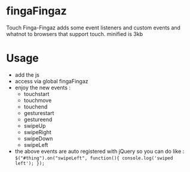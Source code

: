 fingaFingaz
===========

Touch Finga-Fingaz adds some event listeners and custom events and whatnot to browsers that support touch.
minified is 3kb


Usage
===========
- add the js
- access via global fingaFingaz
- enjoy the new events :
	- touchstart
	- touchmove
	- touchend
	- gesturestart
	- gestureend
	- swipeUp
	- swipeRight
	- swipeDown
	- swipeLeft
- the above events are auto registered with jQuery so you can do like :
	<code>$("#thing").on("swipeLeft", function(){ console.log('swiped left'); });</code>
